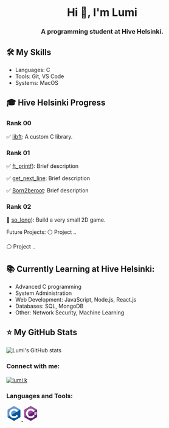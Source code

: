 <h1 align="center">Hi 👋, I'm Lumi</h1>
<h3 align="center">A programming student at Hive Helsinki.</h3>

## 🛠️ My Skills

- Languages: C 
- Tools: Git, VS Code
- Systems: MacOS

## 🎓 Hive Helsinki Progress

### Rank 00
✅ [libft]([link](https://github.com/lkilpela/libft)): A custom C library.

### Rank 01
✅ [ft_printf](https://github.com/lkilpela/ft_printf)): Brief description

✅ [get_next_line](https://github.com/lkilpela/get_next_line): Brief description

✅ [Born2beroot](https://github.com/lkilpela/Born2beRoot): Brief description

### Rank 02
🔵 [so_long](https://github.com/lkilpela/so_long)): Build a very small 2D game.

Future Projects:
⚪ Project ..

⚪ Project ..

## 📚 Currently Learning at Hive Helsinki:

- Advanced C programming
- System Administration
- Web Development: JavaScript, Node.js, React.js
- Databases: SQL, MongoDB
- Other: Network Security, Machine Learning

## ⭐ My GitHub Stats

![Lumi's GitHub stats](https://github-readme-stats.vercel.app/api?username=lkilpela&show_icons=true&theme=radical)

<h3 align="left">Connect with me:</h3>
<p align="left">
<a href="https://linkedin.com/in/lkilpelainen" target="blank"><img align="center" src="https://raw.githubusercontent.com/rahuldkjain/github-profile-readme-generator/master/src/images/icons/Social/linked-in-alt.svg" alt="lumi k" height="30" width="40" /></a>
</p>

<h3 align="left">Languages and Tools:</h3>
<p align="left"> <a href="https://www.cprogramming.com/" target="_blank" rel="noreferrer"> <img src="https://raw.githubusercontent.com/devicons/devicon/master/icons/c/c-original.svg" alt="c" width="40" height="40"/> </a> <a href="https://www.w3schools.com/cs/" target="_blank" rel="noreferrer"> <img src="https://raw.githubusercontent.com/devicons/devicon/master/icons/csharp/csharp-original.svg" alt="csharp" width="40" height="40"/> </a> </p>

